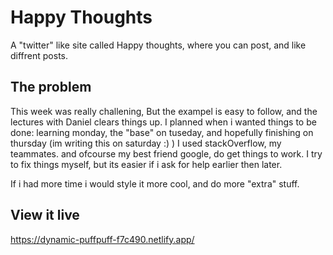 # Happy Thoughts

A "twitter" like site called Happy thoughts, where you can post, and like diffrent posts.

## The problem

This week was really challening, But the exampel is easy to follow, and the lectures with Daniel clears things up. I planned when i wanted things to be done:
learning monday, the "base" on tuseday, and hopefully finishing on thursday (im writing this on saturday :) ) I used stackOverflow, my teammates.
and ofcourse my best friend google, do get things to work.
I try to fix things myself, but its easier if i ask for help earlier then later.

If i had more time i would style it more cool, and do more "extra" stuff.

## View it live

https://dynamic-puffpuff-f7c490.netlify.app/
